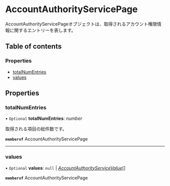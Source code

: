 # AccountAuthorityServicePage


<div lang=\"ja\">AccountAuthorityServicePageオブジェクトは、取得されるアカウント権限情報に関するエントリーを表します。</div> 

## Table of contents

### Properties

- [totalNumEntries](accountauthorityservicepage.md#totalnumentries)
- [values](accountauthorityservicepage.md#values)

## Properties

### totalNumEntries

• `Optional` **totalNumEntries**: *number*

<div lang=\"ja\">取得される項目の総件数です。</div> 

**`memberof`** AccountAuthorityServicePage

___

### values

• `Optional` **values**: ``null`` \| [*AccountAuthorityServiceValue*](accountauthorityservicevalue.md)[]

**`memberof`** AccountAuthorityServicePage
